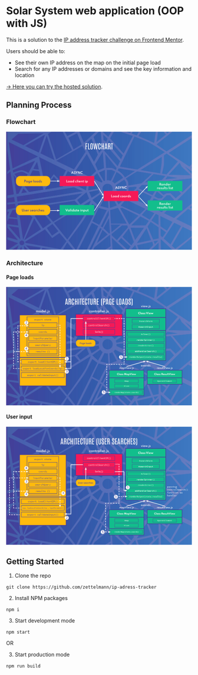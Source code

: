 # Solar System web application (OOP with JS)

This is a solution to the [IP address tracker challenge on Frontend Mentor](https://www.frontendmentor.io/challenges/ip-address-tracker-I8-0yYAH0). 

Users should be able to:

- See their own IP address on the map on the initial page load
- Search for any IP addresses or domains and see the key information and location

[&rarr; Here you can try the hosted solution](https://upbeat-wozniak-30eecb.netlify.app/).

## Planning Process

### Flowchart


![](https://raw.githubusercontent.com/zettelmann/ip-adress-tracker/main/flowchart.jpg)


### Architecture
#### Page loads

![](https://raw.githubusercontent.com/zettelmann/ip-adress-tracker/main/architecture-page-loads.jpg)

#### User input

![](https://raw.githubusercontent.com/zettelmann/ip-adress-tracker/main/architecture-user-searches.jpg)

## Getting Started

1. Clone the repo
```
git clone https://github.com/zettelmann/ip-adress-tracker
```

2. Install NPM packages
```
npm i
```

3. Start development mode
```
npm start
```

OR

3. Start production mode
```
npm run build
```
